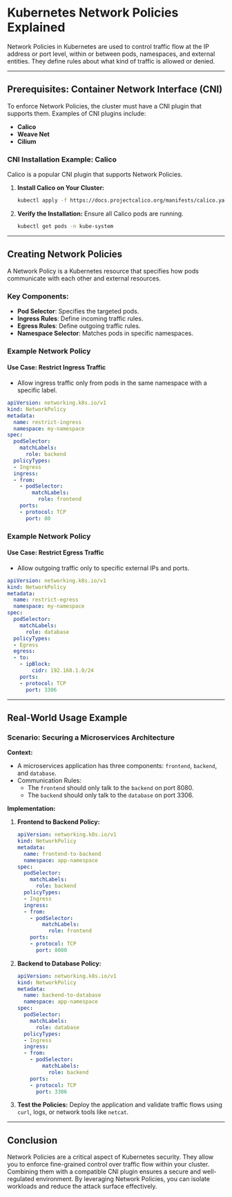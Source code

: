 # Kubernetes Network Policies Explained

Network Policies in Kubernetes are used to control traffic flow at the IP address or port level, within or between pods, namespaces, and external entities. They define rules about what kind of traffic is allowed or denied.

---

## Prerequisites: Container Network Interface (CNI)
To enforce Network Policies, the cluster must have a CNI plugin that supports them. Examples of CNI plugins include:
- **Calico**
- **Weave Net**
- **Cilium**

### CNI Installation Example: Calico
Calico is a popular CNI plugin that supports Network Policies.

1. **Install Calico on Your Cluster:**
   ```bash
   kubectl apply -f https://docs.projectcalico.org/manifests/calico.yaml
   ```

2. **Verify the Installation:**
   Ensure all Calico pods are running.
   ```bash
   kubectl get pods -n kube-system
   ```

---

## Creating Network Policies
A Network Policy is a Kubernetes resource that specifies how pods communicate with each other and external resources.

### Key Components:
- **Pod Selector**: Specifies the targeted pods.
- **Ingress Rules**: Define incoming traffic rules.
- **Egress Rules**: Define outgoing traffic rules.
- **Namespace Selector**: Matches pods in specific namespaces.

### Example Network Policy
#### Use Case: Restrict Ingress Traffic
- Allow ingress traffic only from pods in the same namespace with a specific label.

```yaml
apiVersion: networking.k8s.io/v1
kind: NetworkPolicy
metadata:
  name: restrict-ingress
  namespace: my-namespace
spec:
  podSelector:
    matchLabels:
      role: backend
  policyTypes:
  - Ingress
  ingress:
  - from:
    - podSelector:
        matchLabels:
          role: frontend
    ports:
    - protocol: TCP
      port: 80
```

### Example Network Policy
#### Use Case: Restrict Egress Traffic
- Allow outgoing traffic only to specific external IPs and ports.

```yaml
apiVersion: networking.k8s.io/v1
kind: NetworkPolicy
metadata:
  name: restrict-egress
  namespace: my-namespace
spec:
  podSelector:
    matchLabels:
      role: database
  policyTypes:
  - Egress
  egress:
  - to:
    - ipBlock:
        cidr: 192.168.1.0/24
    ports:
    - protocol: TCP
      port: 3306
```

---

## Real-World Usage Example
### Scenario: Securing a Microservices Architecture
**Context:**
- A microservices application has three components: `frontend`, `backend`, and `database`.
- Communication Rules:
  - The `frontend` should only talk to the `backend` on port 8080.
  - The `backend` should only talk to the `database` on port 3306.

**Implementation:**

1. **Frontend to Backend Policy:**
   ```yaml
   apiVersion: networking.k8s.io/v1
   kind: NetworkPolicy
   metadata:
     name: frontend-to-backend
     namespace: app-namespace
   spec:
     podSelector:
       matchLabels:
         role: backend
     policyTypes:
     - Ingress
     ingress:
     - from:
       - podSelector:
           matchLabels:
             role: frontend
       ports:
       - protocol: TCP
         port: 8080
   ```

2. **Backend to Database Policy:**
   ```yaml
   apiVersion: networking.k8s.io/v1
   kind: NetworkPolicy
   metadata:
     name: backend-to-database
     namespace: app-namespace
   spec:
     podSelector:
       matchLabels:
         role: database
     policyTypes:
     - Ingress
     ingress:
     - from:
       - podSelector:
           matchLabels:
             role: backend
       ports:
       - protocol: TCP
         port: 3306
   ```

3. **Test the Policies:**
   Deploy the application and validate traffic flows using `curl`, logs, or network tools like `netcat`.

---

## Conclusion
Network Policies are a critical aspect of Kubernetes security. They allow you to enforce fine-grained control over traffic flow within your cluster. Combining them with a compatible CNI plugin ensures a secure and well-regulated environment. By leveraging Network Policies, you can isolate workloads and reduce the attack surface effectively.
